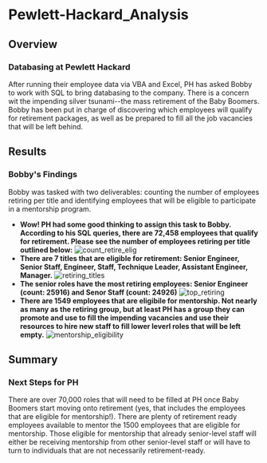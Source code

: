 # Pewlett-Hackard_Analysis
## Overview
### Databasing at Pewlett Hackard
After running their employee data via VBA and Excel, PH has asked Bobby to work with SQL to bring databasing to the company. There is a concern wit the impending silver tsunami--the mass retirement of the Baby Boomers. Bobby has been put in charge of discovering which employees will qualify for retirement packages, as well as be prepared to fill all the job vacancies that will be left behind. 
## Results
### Bobby's Findings
Bobby was tasked with two deliverables: counting the number of employees retiring per title and identifying employees that will be eligible to participate in a mentorship program.
- **Wow! PH had some good thinking to assign this task to Bobby. According to his SQL queries, there are 72,458 employees that qualify for retirement. Please see the number of employees retiring per title outlined below:**
![count_retire_elig](Pewlett_Hackard_Analysis/Screenshots/count_retire_elig.png)
- **There are 7 titles that are eligible for retirement: Senior Engineer, Senior Staff, Engineer, Staff, Technique Leader, Assistant Engineer, Manager.**
![retiring_titles](retiring_titles.png)
- **The senior roles have the most retiring employees: Senior Engineer (count: 25916) and Senor Staff (count: 24926)**
![top_retiring](top_retiring.png)
- **There are 1549 employees that are eligibile for mentorship. Not nearly as many as the retiring group, but at least PH has a group they can promote and use to fill the impending vacancies and use their resources to hire new staff to fill lower leverl roles that will be left empty.**
![mentorship_eligibility](mentorship_eligibility.png)
## Summary
### Next Steps for PH
There are over 70,000 roles that will need to be filled at PH once Baby Boomers start moving onto retirement (yes, that includes the employees that are eligible for mentorship!). There are plenty of retirement ready employees available to mentor the 1500 employees that are eligible for mentorship. Those eligible for mentorship that already senior-level staff will either be receiving mentorship from other senior-level staff or will have to turn to individuals that are not necessarily retirement-ready.
